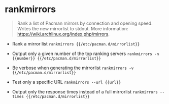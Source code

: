 # rankmirrors
> Rank a list of Pacman mirrors by connection and opening speed.
> Writes the new mirrorlist to stdout.
> More information: <https://wiki.archlinux.org/index.php/mirrors>.

- Rank a mirror list
`rankmirrors {{/etc/pacman.d/mirrorlist}}`

- Output only a given number of the top ranking servers
`rankmirrors -n {{number}} {{/etc/pacman.d/mirrorlist}}`

- Be verbose when generating the mirrorlist
`rankmirrors -v {{/etc/pacman.d/mirrorlist}}`

- Test only a specific URL
`rankmirrors --url {{url}}`

- Output only the response times instead of a full mirrorlist
`rankmirrors --times {{/etc/pacman.d/mirrorlist}}`
